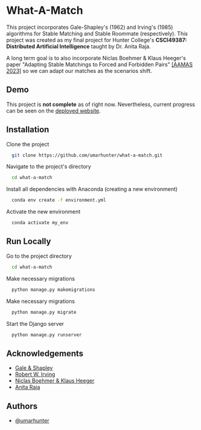 
# What-A-Match

This project incorporates Gale-Shapley's (1962) and Irving's (1985) algorithms for Stable Matching and Stable Roommate (respectively). This project was created as my final project for Hunter College's **CSCI49387: Distributed Artificial Intelligence** taught by Dr. Anita Raja. 

A long term goal is to also incorporate Niclas Boehmer & Klaus Heeger's paper "Adapting Stable Matchings to Forced and Forbidden Pairs" [[AAMAS 2023]](https://arxiv.org/abs/2204.10040) so we can adapt our matches as the scenarios shift. 

## Demo

This project is **not complete** as of right now. Nevertheless, current progress can be seen on the [deployed website](https://whatamatch-06b09a339de1.herokuapp.com/).

## Installation

Clone the project

```bash
  git clone https://github.com/umarhunter/what-a-match.git
```

Navigate to the project's directory

```bash
  cd what-a-match
```
Install all dependencies with Anaconda (creating a new environment)

```bash
  conda env create -f environment.yml
```
Activate the new environment

```bash
  conda activate my_env
```
## Run Locally

Go to the project directory

```bash
  cd what-a-match
```

Make necessary migrations

```bash
  python manage.py makemigrations
```

Make necessary migrations

```bash
  python manage.py migrate
```

Start the Django server

```bash
  python manage.py runserver
```







## Acknowledgements

 - [Gale & Shapley](https://www.jstor.org/stable/2312726?origin=JSTOR-pdf)
 - [Robert W. Irving](https://www.sciencedirect.com/science/article/abs/pii/0196677485900331)
 - [Niclas Boehmer & Klaus Heeger](https://arxiv.org/abs/2204.10040)
 - [Anita Raja](https://anraja.commons.gc.cuny.edu/)


## Authors

- [@umarhunter](https://www.github.com/umarhunter)

